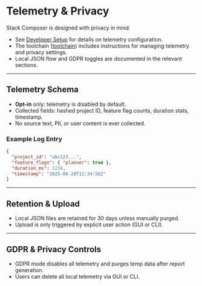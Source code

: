 # Telemetry & Privacy

Stack Composer is designed with privacy in mind.

- See [Developer Setup](../../developer-extensibility-docs/dev-setup.md) for details on telemetry configuration.
- The toolchain ([toolchain](../toolchain.md)) includes instructions for managing telemetry and privacy settings.
- Local JSON flow and GDPR toggles are documented in the relevant sections.

---

## Telemetry Schema

- **Opt-in** only: telemetry is disabled by default.
- Collected fields: hashed project ID, feature flag counts, duration stats, timestamp.
- No source text, PII, or user content is ever collected.

### Example Log Entry

```json
{
  "project_id": "abc123...",
  "feature_flags": { "planner": true },
  "duration_ms": 1234,
  "timestamp": "2025-06-20T12:34:56Z"
}
```

---

## Retention & Upload

- Local JSON files are retained for 30 days unless manually purged.
- Upload is only triggered by explicit user action (GUI or CLI).

---

## GDPR & Privacy Controls

- GDPR mode disables all telemetry and purges temp data after report generation.
- Users can delete all local telemetry via GUI or CLI.

